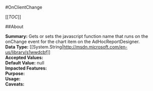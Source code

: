 #OnClientChange

[[_TOC_]]

##About

**Summary:**  Gets or sets the javascript function name that runs on the onChange event for the chart item on the AdHocReportDesigner.   
**Data Type:** [[System.String|http://msdn.microsoft.com/en-us/library/s1wwdcbf]]  
**Accepted Values:**   
**Default Value:** null  
**Impacted Features:**   
**Purpose:**   
**Usage:**   
**Caveats:**   

